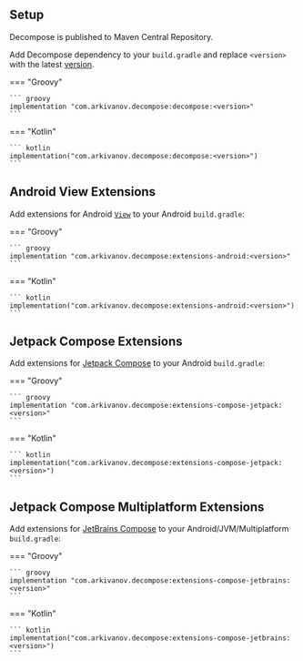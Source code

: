## Setup

Decompose is published to Maven Central Repository.

Add Decompose dependency to your `build.gradle` and replace `<version>` with the latest [version](https://github.com/arkivanov/Decompose/tags). 

=== "Groovy"

    ``` groovy
    implementation "com.arkivanov.decompose:decompose:<version>"
    ```

=== "Kotlin"

    ``` kotlin
    implementation("com.arkivanov.decompose:decompose:<version>")
    ```

## Android View Extensions

Add extensions for Android [`View`](https://developer.android.com/reference/android/view/View) to your Android `build.gradle`:

=== "Groovy"

    ``` groovy
    implementation "com.arkivanov.decompose:extensions-android:<version>"
    ```

=== "Kotlin"

    ``` kotlin
    implementation("com.arkivanov.decompose:extensions-android:<version>")
    ```

## Jetpack Compose Extensions

Add extensions for [Jetpack Compose](https://developer.android.com/jetpack/compose) to your Android `build.gradle`:

=== "Groovy"

    ``` groovy
    implementation "com.arkivanov.decompose:extensions-compose-jetpack:<version>"
    ```

=== "Kotlin"

    ``` kotlin
    implementation("com.arkivanov.decompose:extensions-compose-jetpack:<version>")
    ```

## Jetpack Compose Multiplatform Extensions

Add extensions for [JetBrains Compose](https://www.jetbrains.com/lp/compose/) to your Android/JVM/Multiplatform `build.gradle`:

=== "Groovy"

    ``` groovy
    implementation "com.arkivanov.decompose:extensions-compose-jetbrains:<version>"
    ```

=== "Kotlin"

    ``` kotlin
    implementation("com.arkivanov.decompose:extensions-compose-jetbrains:<version>")
    ```
